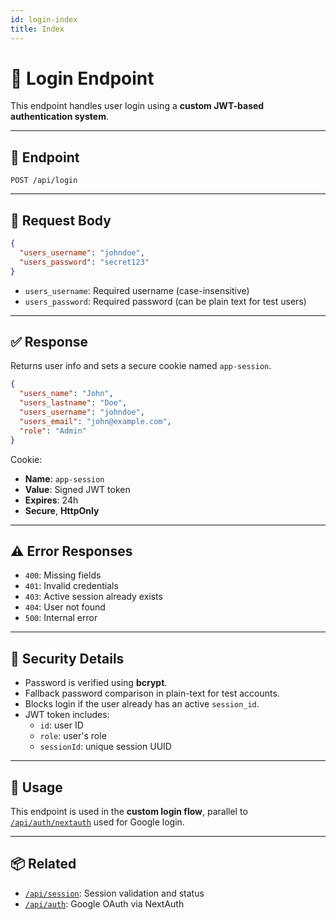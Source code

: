 ```yaml
---
id: login-index
title: Index
---
```


# 🔐 Login Endpoint

This endpoint handles user login using a **custom JWT-based authentication system**.

---

## 📍 Endpoint

```http
POST /api/login
```

---

## 🧾 Request Body

```json
{
  "users_username": "johndoe",
  "users_password": "secret123"
}
```

- `users_username`: Required username (case-insensitive)
- `users_password`: Required password (can be plain text for test users)

---

## ✅ Response

Returns user info and sets a secure cookie named `app-session`.

```json
{
  "users_name": "John",
  "users_lastname": "Doe",
  "users_username": "johndoe",
  "users_email": "john@example.com",
  "role": "Admin"
}
```

Cookie:

- **Name**: `app-session`
- **Value**: Signed JWT token
- **Expires**: 24h
- **Secure**, **HttpOnly**

---

## ⚠️ Error Responses

- `400`: Missing fields
- `401`: Invalid credentials
- `403`: Active session already exists
- `404`: User not found
- `500`: Internal error

---

## 🔐 Security Details

- Password is verified using **bcrypt**.
- Fallback password comparison in plain-text for test accounts.
- Blocks login if the user already has an active `session_id`.
- JWT token includes:
  - `id`: user ID
  - `role`: user's role
  - `sessionId`: unique session UUID

---

## 🧭 Usage

This endpoint is used in the **custom login flow**, parallel to [`/api/auth/nextauth`](../auth/nextauth.md) used for Google login.

---

## 📦 Related

- [`/api/session`](../session/index.md): Session validation and status
- [`/api/auth`](../auth/index.md): Google OAuth via NextAuth

